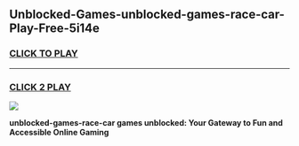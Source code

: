 
## Unblocked-Games-unblocked-games-race-car-Play-Free-5i14e
<h3>
<a href="https://premium76.site?title=unblocked-games-race-car&ref=21A">CLICK TO PLAY</a></h3>
<hr>

<h3>
<a href="https://premium76.site?title=unblocked-games-race-car&ref=21A">CLICK 2 PLAY</a>
  
</h3>

<a href="https://premium76.site?title=unblocked-games-race-car&ref=21A"><img src="https://clearcache.store/games.png"></a>


**unblocked-games-race-car games unblocked: Your Gateway to Fun and Accessible Online Gaming**
